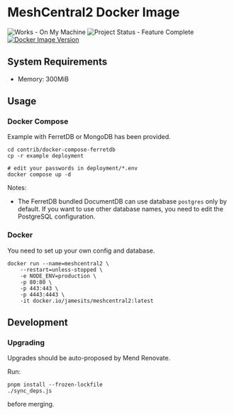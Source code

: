 # MeshCentral2 Docker Image

![Works - On My Machine](https://img.shields.io/badge/Works-On_My_Machine-2ea44f)
![Project Status - Feature Complete](https://img.shields.io/badge/Project_Status-Feature_Complete-2ea44f)
[![Docker Image Version](https://img.shields.io/docker/v/jamesits/meshcentral2?label=Docker%20Hub)](http://hub.docker.com/r/jamesits/meshcentral2)

## System Requirements

* Memory: 300MiB

## Usage

### Docker Compose

Example with FerretDB or MongoDB has been provided.

```shell
cd contrib/docker-compose-ferretdb
cp -r example deployment

# edit your passwords in deployment/*.env
docker compose up -d
```

Notes:

- The FerretDB bundled DocumentDB can use database `postgres` only by default. If you want to use other database names, you need to edit the PostgreSQL configuration.

### Docker

You need to set up your own config and database.

```shell
docker run --name=meshcentral2 \
	--restart=unless-stopped \
	-e NODE_ENV=production \
	-p 80:80 \
	-p 443:443 \
	-p 4443:4443 \
	-it docker.io/jamesits/meshcentral2:latest
```

## Development

### Upgrading

Upgrades should be auto-proposed by Mend Renovate.

Run:

```shell
pnpm install --frozen-lockfile
./sync_deps.js
```

before merging.
